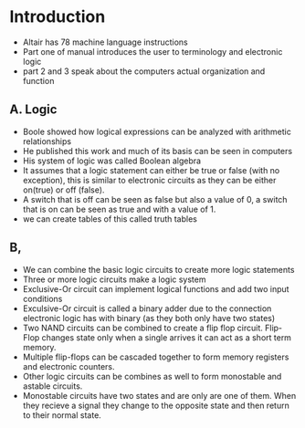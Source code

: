 # Introduction
- Altair has 78 machine language instructions
- Part one of manual introduces the user to terminology and electronic logic
- part 2 and 3 speak about the computers actual organization and function

## A. Logic
- Boole showed how logical expressions can be analyzed with arithmetic relationships
- He published this work and much of its basis can be seen in computers
- His system of logic was called Boolean algebra
- It assumes that a logic statement can either be true or false (with no exception), this is similar to electronic circuits as they can be either on(true) or off (false). 
- A switch that is off can be seen as false but also a value of 0, a switch that is on can be seen as true and with a value of 1.
- we can create tables of this called truth tables

## B,
- We can combine the basic logic circuits to create more logic statements
- Three or more logic circuits make a logic system
- Exclusive-Or circuit can implement logical functions and add two input conditions
- Exculsive-Or circuit is called a binary adder due to the connection electronic logic has with binary (as they both only have two states)
- Two NAND circuits can be combined to create a flip flop circuit. Flip-Flop changes state only when a single arrives it can act as a short term memory.
- Multiple flip-flops can be cascaded together to form memory registers and electronic counters.
- Other logic circuits can be combines as well to form monostable and astable circuits.
- Monostable circuits have two states and are only are one of them. When they recieve a signal they change to the opposite state and then return to their normal state. 